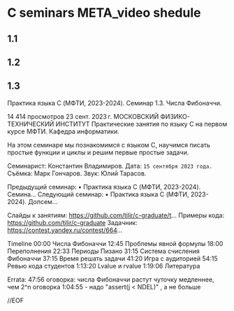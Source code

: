 # C seminars META_video shedule

## 1.1

## 1.2

## 1.3

Практика языка C (МФТИ, 2023-2024). Семинар 1.3. Числа Фибоначчи.

14 414 просмотров  23 сент. 2023 г.  МОСКОВСКИЙ ФИЗИКО-ТЕХНИЧЕСКИЙ ИНСТИТУТ
Практические занятия по языку C на первом курсе МФТИ. Кафедра информатики.

На этом семинаре мы познакомимся с языком C, научимся писать простые функции и циклы и решим первые простые задачи.

Семинарист: Константин Владимиров.
Дата: `15 сентября 2023 года.`
Съёмка: Марк Гончаров.
Звук: Юлий Тарасов.

Предыдущий семинар:    • Практика языка C (МФТИ, 2023-2024). Семина...
Следующий семинар:    • Практика языка C (МФТИ, 2023-2024). Допсем...

Слайды к занятиям: https://github.com/tilir/c-graduate/t...
Примеры кода: https://github.com/tilir/c-graduate
Задачник: https://contest.yandex.ru/contest/664...

Timeline
00:00 Числа Фибоначчи
12:45 Проблемы явной формулы
18:00 Переполнения
22:33 Периоды Пизано
31:15 Система счисления Фибоначчи
37:15 Время решать задачи
41:20 Игра с аудиторией
54:15 Ревью кода студентов
1:13:20 Lvalue и rvalue
1:19:06 Литература

Errata:
47:56 оговорка: числа Фибоначчи растут чуточку медленнее, чем 2^n
оговорка 1:04:55 - надо "assert(j &lt; NDEL)" , а не больше

//EOF
